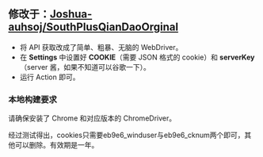 ## 修改于：[Joshua-auhsoj/SouthPlusQianDaoOrginal](https://github.com/Joshua-auhsoj/SouthPlusQianDaoOrginal)

- 将 API 获取改成了简单、粗暴、无脑的 WebDriver。
- 在 **Settings** 中设置好 **COOKIE**（需要 JSON 格式的 cookie）和 **serverKey**（server 酱，如果不知道可以谷歌一下）。
- 运行 Action 即可。

### 本地构建要求

请确保安装了 Chrome 和对应版本的 ChromeDriver。

经过测试得出，cookies只需要eb9e6_winduser与eb9e6_cknum两个即可，其他可以删除。有效期是一年。
